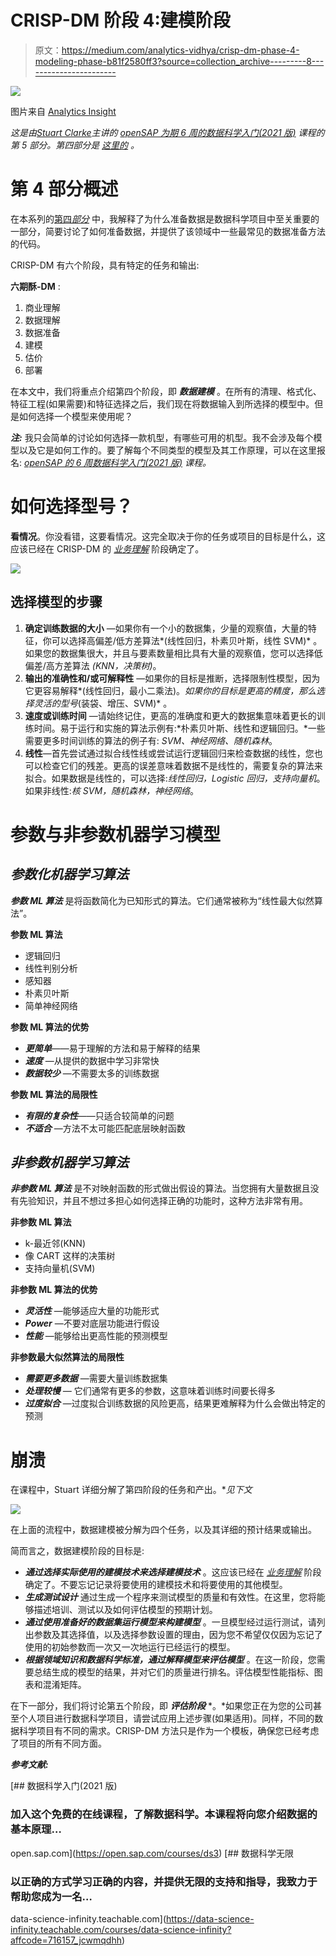 # CRISP-DM 阶段 4:建模阶段

> 原文：<https://medium.com/analytics-vidhya/crisp-dm-phase-4-modeling-phase-b81f2580ff3?source=collection_archive---------8----------------------->

![](img/05cfe7c0702cd51a2adc44f0e6627332.png)

图片来自 [Analytics Insight](https://www.analyticsinsight.net/understanding-the-limitations-of-deep-learning-models/)

*这是由*[*Stuart Clarke*](https://www.linkedin.com/in/stuartclarkeanalytics/?originalSubdomain=uk)*主讲的* [*openSAP 为期 6 周的数据科学入门(2021 版)*](https://open.sap.com/courses/ds3) *课程的第 5 部分。第四部分是* [*这里的*](https://zluna.medium.com/crisp-dm-phase-3-data-preparation-faf5ee8dc38e) *。*

# 第 4 部分概述

在本系列的[第四*部分*](https://zluna.medium.com/crisp-dm-phase-3-data-preparation-faf5ee8dc38e) 中，我解释了为什么准备数据是数据科学项目中至关重要的一部分，简要讨论了如何准备数据，并提供了该领域中一些最常见的数据准备方法的代码。

CRISP-DM 有六个阶段，具有特定的任务和输出:

**六期酥-DM** :

1.  商业理解
2.  数据理解
3.  数据准备
4.  建模
5.  估价
6.  部署

在本文中，我们将重点介绍第四个阶段，即 ***数据建模*** 。在所有的清理、格式化、特征工程(如果需要)和特征选择之后，我们现在将数据输入到所选择的模型中。但是如何选择一个模型来使用呢？

***注:*** 我只会简单的讨论如何选择一款机型，有哪些可用的机型。我不会涉及每个模型以及它是如何工作的。要了解每个不同类型的模型及其工作原理，可以在这里报名: [*openSAP 的 6 周数据科学入门(2021 版)*](https://open.sap.com/courses/ds3) *课程。*

# 如何选择型号？

**看情况**。你没看错，这要看情况。这完全取决于你的任务或项目的目标是什么，这应该已经在 CRISP-DM 的 [*业务理解*](/analytics-vidhya/crisp-dm-phase-1-business-understanding-255b47adf90a) 阶段确定了。

![](img/c4712d22506bff99d132eaba7751c2c0.png)

## 选择模型的步骤

1.  **确定训练数据的大小** —如果你有一个小的数据集，少量的观察值，大量的特征，你可以选择高偏差/低方差算法*(线性回归，朴素贝叶斯，线性 SVM)* 。如果您的数据集很大，并且与要素数量相比具有大量的观察值，您可以选择低偏差/高方差算法 *(KNN，决策树)*。
2.  **输出的准确性和/或可解释性** —如果你的目标是推断，选择限制性模型，因为它更容易解释*(线性回归，最小二乘法)。*如果你的目标是更高的精度，那么选择灵活的型号*(装袋、增压、SVM)* 。
3.  **速度或训练时间** —请始终记住，更高的准确度和更大的数据集意味着更长的训练时间。易于运行和实施的算法示例有:*朴素贝叶斯、线性和逻辑回归。*一些需要更多时间训练的算法的例子有: *SVM、神经网络、随机森林*。
4.  **线性**—首先尝试通过拟合线性线或尝试运行逻辑回归来检查数据的线性，您也可以检查它们的残差。更高的误差意味着数据不是线性的，需要复杂的算法来拟合。如果数据是线性的，可以选择:*线性回归，Logistic 回归，支持向量机*。如果非线性:*核 SVM，随机森林，神经网络*。

# **参数与非参数机器学习模型**

## ***参数化机器学习算法***

***参数 ML 算法*** 是将函数简化为已知形式的算法。它们通常被称为“线性最大似然算法”。

**参数 ML 算法**

*   逻辑回归
*   线性判别分析
*   感知器
*   朴素贝叶斯
*   简单神经网络

**参数 ML 算法的优势**

*   ***更简单***——易于理解的方法和易于解释的结果
*   ***速度*** —从提供的数据中学习非常快
*   ***数据较少*** —不需要太多的训练数据

**参数 ML 算法的局限性**

*   ***有限的复杂性***——只适合较简单的问题
*   ***不适合*** —方法不太可能匹配底层映射函数

## ***非参数机器学习算法***

***非参数 ML 算法*** 是不对映射函数的形式做出假设的算法。当您拥有大量数据且没有先验知识，并且不想过多担心如何选择正确的功能时，这种方法非常有用。

**非参数 ML 算法**

*   k-最近邻(KNN)
*   像 CART 这样的决策树
*   支持向量机(SVM)

**非参数 ML 算法的优势**

*   ***灵活性*** —能够适应大量的功能形式
*   ***Power*** —不要对底层功能进行假设
*   ***性能*** —能够给出更高性能的预测模型

**非参数最大似然算法的局限性**

*   ***需要更多数据*** —需要大量训练数据集
*   ***处理较慢*** *—* 它们通常有更多的参数，这意味着训练时间要长得多
*   ***过度拟合*** —过度拟合训练数据的风险更高，结果更难解释为什么会做出特定的预测

# 崩溃

在课程中，Stuart 详细分解了第四阶段的任务和产出。**见下文*

![](img/8a861d766b431add3f217ad08b2a1241.png)

在上面的流程中，数据建模被分解为四个任务，以及其详细的预计结果或输出。

简而言之，数据建模阶段的目标是:

*   ***通过选择实际使用的建模技术来选择建模技术*** 。这应该已经在 [*业务理解*](/analytics-vidhya/crisp-dm-phase-1-business-understanding-255b47adf90a) 阶段确定了。不要忘记记录将要使用的建模技术和将要使用的其他模型。
*   ***生成测试设计*** 通过生成一个程序来测试模型的质量和有效性。在这里，您将能够描述培训、测试以及如何评估模型的预期计划。
*   ***通过使用准备好的数据集运行模型来构建模型*** 。一旦模型经过运行测试，请列出参数及其选择值，以及选择参数设置的理由，因为您不希望仅仅因为忘记了使用的初始参数而一次又一次地运行已经运行的模型。
*   ***根据领域知识和数据科学标准，通过解释模型来评估模型*** 。在这一阶段，您需要总结生成的模型的结果，并对它们的质量进行排名。评估模型性能指标、图表和混淆矩阵。

在下一部分，我们将讨论第五个阶段，即 ***评估阶段*** *。*如果您正在为您的公司甚至个人项目进行数据科学项目，请尝试应用上述步骤(如果适用)。同样，不同的数据科学项目有不同的需求。CRISP-DM 方法只是作为一个模板，确保您已经考虑了项目的所有不同方面。

***参考文献:***

[](https://open.sap.com/courses/ds3) [## 数据科学入门(2021 版)

### 加入这个免费的在线课程，了解数据科学。本课程将向您介绍数据的基本原理…

open.sap.com](https://open.sap.com/courses/ds3) [](https://data-science-infinity.teachable.com/courses/data-science-infinity?affcode=716157_jcwmqdhh) [## 数据科学无限

### 以正确的方式学习正确的内容，并提供无限的支持和指导，我致力于帮助您成为一名…

data-science-infinity.teachable.com](https://data-science-infinity.teachable.com/courses/data-science-infinity?affcode=716157_jcwmqdhh)